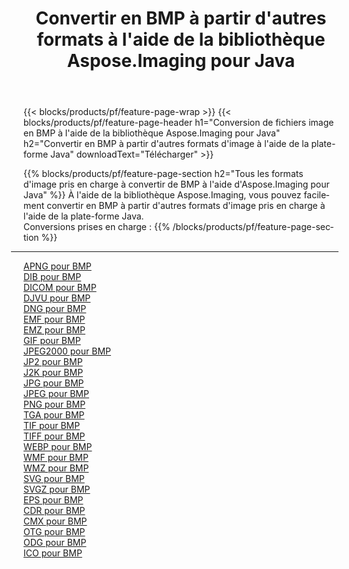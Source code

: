 ﻿---
title: Convertir en BMP à partir d'autres formats à l'aide de la bibliothèque Aspose.Imaging pour Java 
weight: 3920
url: /fr/java/conversion/to/bmp 
lang: fr
langdirlevel: 2
locales: zh-hans,ja,it,ru,de,es,fr,nl,id,lt,pl,pt,vi,tr,ko,zh-hant,ar,hi,th,sv,cs,uk,he
description: En utilisant Aspose.Imaging, vous pouvez convertir en BMP à partir d'autres formats en utilisant Java
---

{{< blocks/products/pf/feature-page-wrap >}}
{{< blocks/products/pf/feature-page-header h1="Conversion de fichiers image en BMP à l'aide de la bibliothèque Aspose.Imaging pour Java" h2="Convertir en BMP à partir d'autres formats d'image à l'aide de la plate-forme Java" downloadText="Télécharger" >}}


{{% blocks/products/pf/feature-page-section  h2="Tous les formats d'image pris en charge à convertir de BMP à l'aide d'Aspose.Imaging pour Java" %}}
À l'aide de la bibliothèque Aspose.Imaging, vous pouvez facilement convertir en BMP à partir d'autres formats d'image pris en charge à l'aide de la plate-forme Java.
<br/>
Conversions prises en charge :
{{% /blocks/products/pf/feature-page-section %}}
<div class="container-fluid productfamilypage bg-gray">
    <div class="convertypes bg-gray agp-content section">
        <div class="container">
		<hr style="margin-left:-20px;"/>
		<div class="row other-converters">
		    <div class='col-md-2 other-converter remove-lp remove-rp'><a href="/imaging/fr/java/conversion/apng-to-bmp" >APNG pour BMP</a></div>
<div class='col-md-2 other-converter remove-lp remove-rp'><a href="/imaging/fr/java/conversion/dib-to-bmp" >DIB pour BMP</a></div>
<div class='col-md-2 other-converter remove-lp remove-rp'><a href="/imaging/fr/java/conversion/dicom-to-bmp" >DICOM pour BMP</a></div>
<div class='col-md-2 other-converter remove-lp remove-rp'><a href="/imaging/fr/java/conversion/djvu-to-bmp" >DJVU pour BMP</a></div>
<div class='col-md-2 other-converter remove-lp remove-rp'><a href="/imaging/fr/java/conversion/dng-to-bmp" >DNG pour BMP</a></div>
<div class='col-md-2 other-converter remove-lp remove-rp'><a href="/imaging/fr/java/conversion/emf-to-bmp" >EMF pour BMP</a></div>
<div class='col-md-2 other-converter remove-lp remove-rp'><a href="/imaging/fr/java/conversion/emz-to-bmp" >EMZ pour BMP</a></div>
<div class='col-md-2 other-converter remove-lp remove-rp'><a href="/imaging/fr/java/conversion/gif-to-bmp" >GIF pour BMP</a></div>
<div class='col-md-2 other-converter remove-lp remove-rp'><a href="/imaging/fr/java/conversion/jpeg2000-to-bmp" >JPEG2000 pour BMP</a></div>
<div class='col-md-2 other-converter remove-lp remove-rp'><a href="/imaging/fr/java/conversion/jp2-to-bmp" >JP2 pour BMP</a></div>
<div class='col-md-2 other-converter remove-lp remove-rp'><a href="/imaging/fr/java/conversion/j2k-to-bmp" >J2K pour BMP</a></div>
<div class='col-md-2 other-converter remove-lp remove-rp'><a href="/imaging/fr/java/conversion/jpg-to-bmp" >JPG pour BMP</a></div>
<div class='col-md-2 other-converter remove-lp remove-rp'><a href="/imaging/fr/java/conversion/jpeg-to-bmp" >JPEG pour BMP</a></div>
<div class='col-md-2 other-converter remove-lp remove-rp'><a href="/imaging/fr/java/conversion/png-to-bmp" >PNG pour BMP</a></div>
<div class='col-md-2 other-converter remove-lp remove-rp'><a href="/imaging/fr/java/conversion/tga-to-bmp" >TGA pour BMP</a></div>
<div class='col-md-2 other-converter remove-lp remove-rp'><a href="/imaging/fr/java/conversion/tif-to-bmp" >TIF pour BMP</a></div>
<div class='col-md-2 other-converter remove-lp remove-rp'><a href="/imaging/fr/java/conversion/tiff-to-bmp" >TIFF pour BMP</a></div>
<div class='col-md-2 other-converter remove-lp remove-rp'><a href="/imaging/fr/java/conversion/webp-to-bmp" >WEBP pour BMP</a></div>
<div class='col-md-2 other-converter remove-lp remove-rp'><a href="/imaging/fr/java/conversion/wmf-to-bmp" >WMF pour BMP</a></div>
<div class='col-md-2 other-converter remove-lp remove-rp'><a href="/imaging/fr/java/conversion/wmz-to-bmp" >WMZ pour BMP</a></div>
<div class='col-md-2 other-converter remove-lp remove-rp'><a href="/imaging/fr/java/conversion/svg-to-bmp" >SVG pour BMP</a></div>
<div class='col-md-2 other-converter remove-lp remove-rp'><a href="/imaging/fr/java/conversion/svgz-to-bmp" >SVGZ pour BMP</a></div>
<div class='col-md-2 other-converter remove-lp remove-rp'><a href="/imaging/fr/java/conversion/eps-to-bmp" >EPS pour BMP</a></div>
<div class='col-md-2 other-converter remove-lp remove-rp'><a href="/imaging/fr/java/conversion/cdr-to-bmp" >CDR pour BMP</a></div>
<div class='col-md-2 other-converter remove-lp remove-rp'><a href="/imaging/fr/java/conversion/cmx-to-bmp" >CMX pour BMP</a></div>
<div class='col-md-2 other-converter remove-lp remove-rp'><a href="/imaging/fr/java/conversion/otg-to-bmp" >OTG pour BMP</a></div>
<div class='col-md-2 other-converter remove-lp remove-rp'><a href="/imaging/fr/java/conversion/odg-to-bmp" >ODG pour BMP</a></div>
<div class='col-md-2 other-converter remove-lp remove-rp'><a href="/imaging/fr/java/conversion/ico-to-bmp" >ICO pour BMP</a></div>
                </div>
        </div>
    </div>
</div>
<br/>

